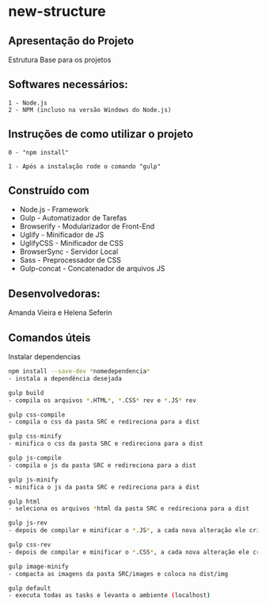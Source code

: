 # new-structure

## Apresentação do Projeto

Estrutura Base para os projetos

<!-- ## TODO:

- [x] Compilar e concatenar ```*.SCSS ``` para ```.CSS```;
- [x] Minificar os arquivos ```.CSS``` encontrados.;
- [x] Compilar e concatenar ```*.JS ``` para ```.JS```;
- [x] Minificar os arquivos ```.JS``` encontrados.;
- [x] Criar o ```REV``` para ```.CSS``` e ```.JS```;
- [ ] Criar tarefa de Build
- [ ] Minificar ```.HTML```
- [ ] Minificar Imagens
- [ ] Utilizar BrowserSync
- [ ] Utilizar SourceMaps
- [ ] Utilizar autoprefixer -->

## Softwares necessários:

```
1 - Node.js
2 - NPM (incluso na versão Windows do Node.js)
```

## Instruções de como utilizar o projeto

```
0 - "npm install"

1 - Após a instalação rode o comando "gulp"

```

## Construído com

* Node.js - Framework
* Gulp - Automatizador de Tarefas
* Browserify - Modularizador de Front-End
* Uglify - Minificador de JS
* UglifyCSS - Minificador de CSS
* BrowserSync - Servidor Local
* Sass - Preprocessador de CSS
* Gulp-concat - Concatenador de arquivos JS

## Desenvolvedoras:

Amanda Vieira e Helena Seferin


## Comandos úteis

Instalar dependencias
```sh
npm install --save-dev *nomedependencia*
- instala a dependência desejada 

gulp build 
- compila os arquivos *.HTML*, *.CSS* rev e *.JS* rev

gulp css-compile 
- compila o css da pasta SRC e redireciona para a dist

gulp css-minify 
- minifica o css da pasta SRC e redireciona para a dist

gulp js-compile 
- compila o js da pasta SRC e redireciona para a dist

gulp js-minify 
- minifica o js da pasta SRC e redireciona para a dist

gulp html 
- seleciona os arquivos *html da pasta SRC e redireciona para a dist

gulp js-rev 
- depois de compilar e minificar o *.JS*, a cada nova alteração ele cria um hash no nome do arquivo e atualiza no manifest, evitando o cache.

gulp css-rev 
- depois de compilar e minificar o *.CSS*, a cada nova alteração ele cria um hash no nome do arquivo e atualiza no manifest, evitando o cache.

gulp image-minify 
- compacta as imagens da pasta SRC/images e coloca na dist/img

gulp default 
- executa todas as tasks e levanta o ambiente (localhost)
```


